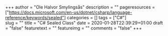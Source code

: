 +++
author = "Ole Halvor Smylingsås"
description = ""
pageresources = ["https://docs.microsoft.com/en-us/dotnet/csharp/language-reference/keywords/sealed"]
categories = []
tags = ["C#"]     
slug = ""
title = "C# Sealed Class"
date = 2020-01-28T22:39:29+01:00
draft = "false"
featuretext = ""
featureimg = ""
comments = "false"
+++